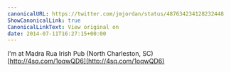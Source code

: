 ```yaml
---
canonicalURL: https://twitter.com/jmjordan/status/487634234128232448
ShowCanonicalLink: true
CanonicalLinkText: View original on
date: 2014-07-11T16:27:15+00:00
---
```

I'm at Madra Rua Irish Pub (North Charleston, SC) [http://4sq.com/1oqwQD6](http://4sq.com/1oqwQD6)